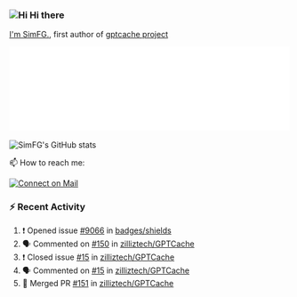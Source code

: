 ### <img src='https://qpluspicture.oss-cn-beijing.aliyuncs.com/6LjjQA/Hi.gif' alt='Hi' width="24"/> Hi there

[I'm SimFG.](https://simfg.github.io/), first author of [gptcache project](https://github.com/zilliztech/gptcache)

![Metrics 👋](/metrics.plugin.followup.user.svg)

![SimFG's GitHub stats](https://github-readme-stats.vercel.app/api?username=SimFG&show_icons=true&theme=radical&count_private=true)

📫 How to reach me:

[![Connect on Mail](https://img.shields.io/badge/Ask%20me-anything-1abc9c.svg)](mailto:1142838399@qq.com)

### :zap: Recent Activity

<!--START_SECTION:activity-->
1. ❗️ Opened issue [#9066](https://github.com/badges/shields/issues/9066) in [badges/shields](https://github.com/badges/shields)
2. 🗣 Commented on [#150](https://github.com/zilliztech/GPTCache/issues/150) in [zilliztech/GPTCache](https://github.com/zilliztech/GPTCache)
3. ❗️ Closed issue [#15](https://github.com/zilliztech/GPTCache/issues/15) in [zilliztech/GPTCache](https://github.com/zilliztech/GPTCache)
4. 🗣 Commented on [#15](https://github.com/zilliztech/GPTCache/issues/15) in [zilliztech/GPTCache](https://github.com/zilliztech/GPTCache)
5. 🎉 Merged PR [#151](https://github.com/zilliztech/GPTCache/pull/151) in [zilliztech/GPTCache](https://github.com/zilliztech/GPTCache)
<!--END_SECTION:activity-->


